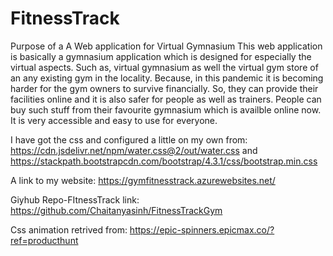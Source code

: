 # FitnessTrack
Purpose of a A Web application for Virtual Gymnasium
This web application is basically a gymnasium application which is designed for especially the virtual aspects. Such as, virtual gymnasium as well the virtual gym store of an any existing gym in the locality. Because, in this pandemic it is becoming harder for the gym owners to survive financially. So, they can provide their facilities online and it is also safer for people as well as trainers. People can buy such stuff from their favourite gymnasium which is availble online now. It is very accessible and easy to use for everyone.

I have got the css and configured a little on my own from: https://cdn.jsdelivr.net/npm/water.css@2/out/water.css and https://stackpath.bootstrapcdn.com/bootstrap/4.3.1/css/bootstrap.min.css


A link to my website: https://gymfitnesstrack.azurewebsites.net/

Giyhub Repo-FItnessTrack link: https://github.com/Chaitanyasinh/FitnessTrackGym

Css animation retrived from: https://epic-spinners.epicmax.co/?ref=producthunt



